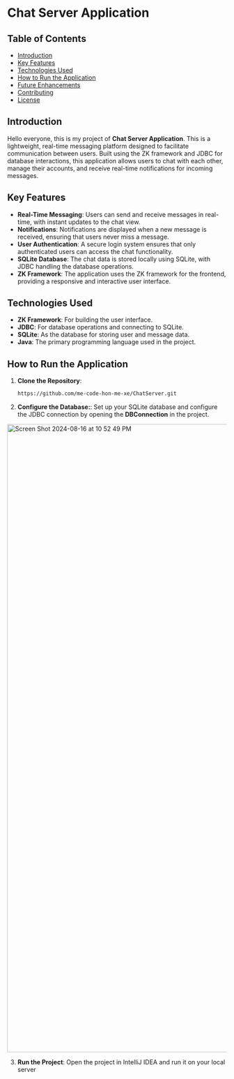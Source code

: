 # Chat Server Application

## Table of Contents

- [Introduction](#introduction)
- [Key Features](#key-features)
- [Technologies Used](#technologies-used)
- [How to Run the Application](#how-to-run-the-application)
- [Future Enhancements](#future-enhancements)
- [Contributing](#contributing)
- [License](#license)

## Introduction

Hello everyone, this is my project of **Chat Server Application**. This is a lightweight, real-time messaging platform designed to facilitate communication between users. Built using the ZK framework and JDBC for database interactions, this application allows users to chat with each other, manage their accounts, and receive real-time notifications for incoming messages.

## Key Features

- **Real-Time Messaging**: Users can send and receive messages in real-time, with instant updates to the chat view.
- **Notifications**: Notifications are displayed when a new message is received, ensuring that users never miss a message.
- **User Authentication**: A secure login system ensures that only authenticated users can access the chat functionality.
- **SQLite Database**: The chat data is stored locally using SQLite, with JDBC handling the database operations.
- **ZK Framework**: The application uses the ZK framework for the frontend, providing a responsive and interactive user interface.

## Technologies Used

- **ZK Framework**: For building the user interface.
- **JDBC**: For database operations and connecting to SQLite.
- **SQLite**: As the database for storing user and message data.
- **Java**: The primary programming language used in the project.

## How to Run the Application

1. **Clone the Repository**:
   ```bash
   https://github.com/me-code-hon-me-xe/ChatServer.git

2. **Configure the Database:**:
Set up your SQLite database and configure the JDBC connection by opening the **DBConnection** in the project.
<img width="1440" alt="Screen Shot 2024-08-16 at 10 52 49 PM" src="https://github.com/user-attachments/assets/cc14ccd8-7140-4a16-9339-1c3723be5dfd">

3. **Run the Project**:
   Open the project in IntelliJ IDEA and run it on your local server


